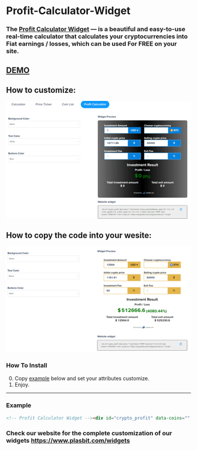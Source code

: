 # Profit-Calculator-Widget #



### The __[Profit Calculator Widget](https://www.plasbit.com/widgets)__ — is a beautiful and easy-to-use real-time calculator that calculates your cryptocurrencies into Fiat earnings / losses, which can be used For FREE on your site. ###


## [DEMO](https://www.plasbit.com/widgets) ###


## How to customize: ##


![](https://github.com/PlasBit/Profit-Calculator-Widget/blob/main/Customisze.gif)

## How to copy the code into your wesite: ##


![](https://github.com/PlasBit/Profit-Calculator-Widget/blob/main/Copy.gif)

### How To Install ###

0. Copy [example](#example-) below and set your attributes customize.
1. Enjoy.

---

### Example ###

```html
<!-- Profit Calculator Widget --><div id="crypto_profit" data-coins="" data-theme="linear-gradient(90deg, rgba(115, 114, 114, 1) 0%, rgba(0, 0, 0, 1) 50%, rgba(115, 114, 114, 1) 100%)" data-text="#ffffff" data-button="#e4b54b"></div><script src="https://img.plasbit.com/widget/js/index.js"></script><!-- /Profit Calculator Widget -->
```



### Check our website for the complete customization of our widgets https://www.plasbit.com/widgets ###
